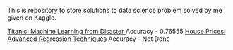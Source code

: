 This is repository to store solutions to data science problem solved by me given on Kaggle.



[Titanic: Machine Learning from Disaster ](https://www.kaggle.com/c/titanic)  Accuracy - 0.76555
[House Prices: Advanced Regression Techniques](https://www.kaggle.com/c/house-prices-advanced-regression-techniques) Accuracy - Not Done
